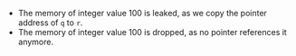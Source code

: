 - The memory of integer value 100 is leaked, as we copy the pointer address of `q` to `r`.
- The memory of integer value 100 is dropped, as no pointer references it anymore.
